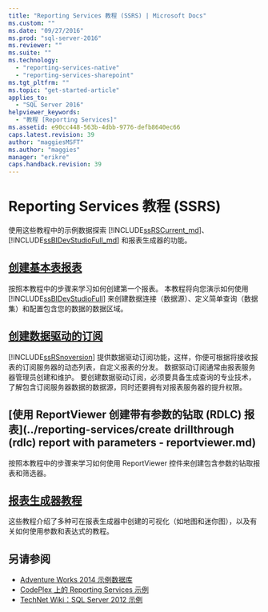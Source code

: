 ```yaml
---
title: "Reporting Services 教程 (SSRS) | Microsoft Docs"
ms.custom: ""
ms.date: "09/27/2016"
ms.prod: "sql-server-2016"
ms.reviewer: ""
ms.suite: ""
ms.technology: 
  - "reporting-services-native"
  - "reporting-services-sharepoint"
ms.tgt_pltfrm: ""
ms.topic: "get-started-article"
applies_to: 
  - "SQL Server 2016"
helpviewer_keywords: 
  - "教程 [Reporting Services]"
ms.assetid: e90cc448-563b-4dbb-9776-defb8640ec66
caps.latest.revision: 39
author: "maggiesMSFT"
ms.author: "maggies"
manager: "erikre"
caps.handback.revision: 39
---
```

# Reporting Services 教程 (SSRS)
使用这些教程中的示例数据探索 [!INCLUDE[ssRSCurrent_md](../includes/ssrscurrent-md.md)]、[!INCLUDE[ssBIDevStudioFull_md](../includes/ssbidevstudiofull-md.md)] 和报表生成器的功能。  
  
  
## [创建基本表报表](../reporting-services/create-a-basic-table-report-ssrs-tutorial.md)  
按照本教程中的步骤来学习如何创建第一个报表。 本教程将向您演示如何使用 [!INCLUDE[ssBIDevStudioFull](../includes/ssbidevstudiofull-md.md)] 来创建数据连接（数据源）、定义简单查询（数据集）和配置包含您的数据的数据区域。  
  
## [创建数据驱动的订阅](../reporting-services/create-a-data-driven-subscription-ssrs-tutorial.md)  
[!INCLUDE[ssRSnoversion](../includes/ssrsnoversion-md.md)] 提供数据驱动订阅功能，这样，你便可根据将接收报表的订阅服务器的动态列表，自定义报表的分发。 数据驱动订阅通常由报表服务器管理员创建和维护。 要创建数据驱动订阅，必须要具备生成查询的专业技术，了解包含订阅服务器数据的数据源，同时还要拥有对报表服务器的提升权限。  
   
## [使用 ReportViewer 创建带有参数的钻取 (RDLC) 报表](../reporting-services/create drillthrough (rdlc) report with parameters - reportviewer.md)  
按照本教程中的步骤来学习如何使用 ReportViewer 控件来创建包含参数的钻取报表和筛选器。  
  
## [报表生成器教程](../reporting-services/report-builder-tutorials.md)  
这些教程介绍了多种可在报表生成器中创建的可视化（如地图和迷你图），以及有关如何使用参数和表达式的教程。   
  
  
## 另请参阅  
* [Adventure Works 2014 示例数据库](https://msftdbprodsamples.codeplex.com/releases/view/125550)  
* [CodePlex 上的 Reporting Services 示例](http://go.microsoft.com/fwlink/?LinkId=198283)  
* [TechNet Wiki：SQL Server 2012 示例](http://go.microsoft.com/fwlink/?linkID=220734)  
 
  
  
  
